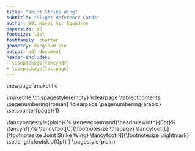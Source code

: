 ```yaml
---
title: "Joint Strike Wing"
subtitle: "Flight Reference Cards"
author: 801 Naval Air Squadron
papersize: a5
fontsize: 10pt
fontfamily: charter
geometry: margin=0.5in
output: pdf_document
header-includes:
- \usepackage{fancyhdr}
- \usepackage{lastpage}
---
```

\newpage
\maketitle

\maketitle
\thispagestyle{empty}
\clearpage
\tableofcontents
\pagenumbering{roman}
\clearpage
\pagenumbering{arabic}
\setcounter{page}{1}

<!--- Define Headers and Footers --->
\fancypagestyle{plain}{%
  \renewcommand{\headrulewidth}{0pt}%
  \fancyhf{}%
  \fancyfoot[C]{\footnotesize \thepage}
  \fancyfoot[L]{\footnotesize Joint Strike Wing}
  \fancyfoot[R]{\footnotesize \rightmark}
  \setlength\footskip{0pt}
}
\pagestyle{plain}
